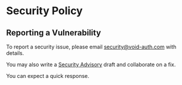 # Security Policy

## Reporting a Vulnerability

To report a security issue, please email security@void-auth.com with details.

You may also write a [Security Advisory](https://github.com/void-auth/void-auth/security/advisorieshttps:/) draft and collaborate on a fix.

You can expect a quick response.
